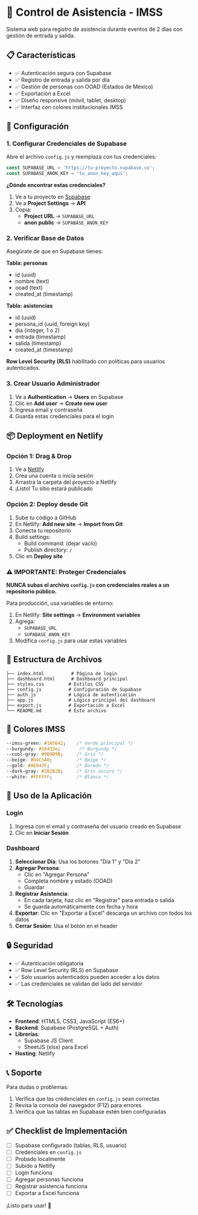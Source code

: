 # 🏥 Control de Asistencia - IMSS

Sistema web para registro de asistencia durante eventos de 2 días con gestión de entrada y salida.

## 📋 Características

- ✅ Autenticación segura con Supabase
- ✅ Registro de entrada y salida por día
- ✅ Gestión de personas con OOAD (Estados de México)
- ✅ Exportación a Excel
- ✅ Diseño responsive (móvil, tablet, desktop)
- ✅ Interfaz con colores institucionales IMSS

## 🚀 Configuración

### 1. Configurar Credenciales de Supabase

Abre el archivo `config.js` y reemplaza con tus credenciales:

```javascript
const SUPABASE_URL = 'https://tu-proyecto.supabase.co';
const SUPABASE_ANON_KEY = 'tu_anon_key_aqui';
```

**¿Dónde encontrar estas credenciales?**
1. Ve a tu proyecto en [Supabase](https://supabase.com)
2. Ve a **Project Settings** → **API**
3. Copia:
   - **Project URL** → `SUPABASE_URL`
   - **anon public** → `SUPABASE_ANON_KEY`

### 2. Verificar Base de Datos

Asegúrate de que en Supabase tienes:

**Tabla: personas**
- id (uuid)
- nombre (text)
- ooad (text)
- created_at (timestamp)

**Tabla: asistencias**
- id (uuid)
- persona_id (uuid, foreign key)
- dia (integer, 1 o 2)
- entrada (timestamp)
- salida (timestamp)
- created_at (timestamp)

**Row Level Security (RLS)** habilitado con políticas para usuarios autenticados.

### 3. Crear Usuario Administrador

1. Ve a **Authentication** → **Users** en Supabase
2. Clic en **Add user** → **Create new user**
3. Ingresa email y contraseña
4. Guarda estas credenciales para el login

## 📦 Deployment en Netlify

### Opción 1: Drag & Drop

1. Ve a [Netlify](https://www.netlify.com)
2. Crea una cuenta o inicia sesión
3. Arrastra la carpeta del proyecto a Netlify
4. ¡Listo! Tu sitio estará publicado

### Opción 2: Deploy desde Git

1. Sube tu código a GitHub
2. En Netlify: **Add new site** → **Import from Git**
3. Conecta tu repositorio
4. Build settings:
   - Build command: (dejar vacío)
   - Publish directory: `/`
5. Clic en **Deploy site**

### ⚠️ IMPORTANTE: Proteger Credenciales

**NUNCA subas el archivo `config.js` con credenciales reales a un repositorio público.**

Para producción, usa variables de entorno:
1. En Netlify: **Site settings** → **Environment variables**
2. Agrega:
   - `SUPABASE_URL`
   - `SUPABASE_ANON_KEY`
3. Modifica `config.js` para usar estas variables

## 📂 Estructura de Archivos

```
├── index.html          # Página de login
├── dashboard.html      # Dashboard principal
├── styles.css         # Estilos CSS
├── config.js          # Configuración de Supabase
├── auth.js            # Lógica de autenticación
├── app.js             # Lógica principal del dashboard
├── export.js          # Exportación a Excel
└── README.md          # Este archivo
```

## 🎨 Colores IMSS

```css
--imss-green: #1A5642;    /* Verde principal */
--burgundy: #16433e;       /* Burgundy */
--cool-gray: #9B9B9B;     /* Gris */
--beige: #D4C5A0;         /* Beige */
--gold: #AE843F;          /* Dorado */
--dark-gray: #2B2B2B;     /* Gris oscuro */
--white: #FFFFFF;         /* Blanco */
```

## 📱 Uso de la Aplicación

### Login
1. Ingresa con el email y contraseña del usuario creado en Supabase
2. Clic en **Iniciar Sesión**

### Dashboard
1. **Seleccionar Día**: Usa los botones "Día 1" y "Día 2"
2. **Agregar Persona**: 
   - Clic en "Agregar Persona"
   - Completa nombre y estado (OOAD)
   - Guardar
3. **Registrar Asistencia**:
   - En cada tarjeta, haz clic en "Registrar" para entrada o salida
   - Se guarda automáticamente con fecha y hora
4. **Exportar**: Clic en "Exportar a Excel" descarga un archivo con todos los datos
5. **Cerrar Sesión**: Usa el botón en el header

## 🔒 Seguridad

- ✅ Autenticación obligatoria
- ✅ Row Level Security (RLS) en Supabase
- ✅ Solo usuarios autenticados pueden acceder a los datos
- ✅ Las credenciales se validan del lado del servidor

## 🛠️ Tecnologías

- **Frontend**: HTML5, CSS3, JavaScript (ES6+)
- **Backend**: Supabase (PostgreSQL + Auth)
- **Librerías**:
  - Supabase JS Client
  - SheetJS (xlsx) para Excel
- **Hosting**: Netlify

## 📞 Soporte

Para dudas o problemas:
1. Verifica que las credenciales en `config.js` sean correctas
2. Revisa la consola del navegador (F12) para errores
3. Verifica que las tablas en Supabase estén bien configuradas

## ✅ Checklist de Implementación

- [ ] Supabase configurado (tablas, RLS, usuario)
- [ ] Credenciales en `config.js`
- [ ] Probado localmente
- [ ] Subido a Netlify
- [ ] Login funciona
- [ ] Agregar personas funciona
- [ ] Registrar asistencia funciona
- [ ] Exportar a Excel funciona

¡Listo para usar! 🎉